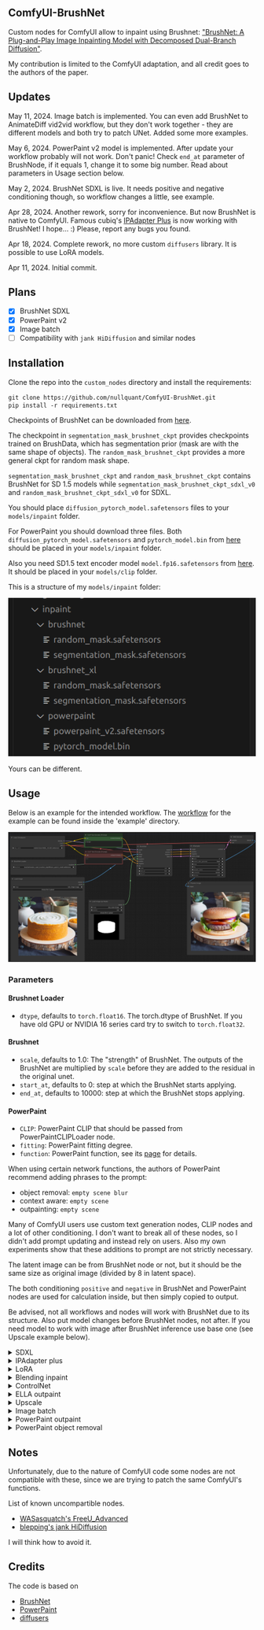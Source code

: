 ## ComfyUI-BrushNet

Custom nodes for ComfyUI allow to inpaint using Brushnet:  ["BrushNet: A Plug-and-Play Image Inpainting Model with Decomposed Dual-Branch Diffusion"](https://arxiv.org/abs/2403.06976).

My contribution is limited to the ComfyUI adaptation, and all credit goes to the authors of the paper.

## Updates

May 11, 2024. Image batch is implemented. You can even add BrushNet to AnimateDiff vid2vid workflow, but they don't work together - they are different models and both try to patch UNet. Added some more examples.

May 6, 2024. PowerPaint v2 model is implemented. After update your workflow probably will not work. Don't panic! Check `end_at` parameter of BrushNode, if it equals 1, change it to some big number. Read about parameters in Usage section below.

May 2, 2024. BrushNet SDXL is live. It needs positive and negative conditioning though, so workflow changes a little, see example.

Apr 28, 2024. Another rework, sorry for inconvenience. But now BrushNet is native to ComfyUI. Famous cubiq's [IPAdapter Plus](https://github.com/cubiq/ComfyUI_IPAdapter_plus) is now working with BrushNet! I hope... :) Please, report any bugs you found.

Apr 18, 2024. Complete rework, no more custom `diffusers` library. It is possible to use LoRA models.

Apr 11, 2024. Initial commit.

## Plans

- [x] BrushNet SDXL
- [x] PowerPaint v2
- [x] Image batch
- [ ] Compatibility with `jank HiDiffusion` and similar nodes

## Installation

Clone the repo into the `custom_nodes` directory and install the requirements:

```
git clone https://github.com/nullquant/ComfyUI-BrushNet.git
pip install -r requirements.txt
```

Checkpoints of BrushNet can be downloaded from [here](https://drive.google.com/drive/folders/1fqmS1CEOvXCxNWFrsSYd_jHYXxrydh1n?usp=drive_link). 

The checkpoint in `segmentation_mask_brushnet_ckpt` provides checkpoints trained on BrushData, which has segmentation prior (mask are with the same shape of objects). The `random_mask_brushnet_ckpt` provides a more general ckpt for random mask shape.

`segmentation_mask_brushnet_ckpt` and `random_mask_brushnet_ckpt` contains BrushNet for SD 1.5 models while 
`segmentation_mask_brushnet_ckpt_sdxl_v0` and `random_mask_brushnet_ckpt_sdxl_v0` for SDXL.

You should place `diffusion_pytorch_model.safetensors` files to your `models/inpaint` folder.

For PowerPaint you should download three files. Both `diffusion_pytorch_model.safetensors` and `pytorch_model.bin` from [here](https://huggingface.co/JunhaoZhuang/PowerPaint_v2/tree/main/PowerPaint_Brushnet) should be placed in your `models/inpaint` folder.

Also you need SD1.5 text encoder model `model.fp16.safetensors` from [here](https://huggingface.co/runwayml/stable-diffusion-v1-5/tree/main/text_encoder). It should be placed in your `models/clip` folder.

This is a structure of my `models/inpaint` folder:

![inpaint folder](example/inpaint_folder.png?raw=true)

Yours can be different.

## Usage

Below is an example for the intended workflow. The [workflow](example/BrushNet_basic.json) for the example can be found inside the 'example' directory.

![example workflow](example/BrushNet_basic.png?raw=true)

### Parameters

#### Brushnet Loader

- `dtype`, defaults to `torch.float16`. The torch.dtype of BrushNet. If you have old GPU or NVIDIA 16 series card try to switch to `torch.float32`.

#### Brushnet

- `scale`, defaults to 1.0: The "strength" of BrushNet. The outputs of the BrushNet are multiplied by `scale` before they are added to the residual in the original unet.
- `start_at`, defaults to 0: step at which the BrushNet starts applying.
- `end_at`, defaults to 10000: step at which the BrushNet stops applying.

#### PowerPaint

- `CLIP`: PowerPaint CLIP that should be passed from PowerPaintCLIPLoader node.
- `fitting`: PowerPaint fitting degree.
- `function`: PowerPaint function, see its [page](https://github.com/open-mmlab/PowerPaint) for details.

When using certain network functions, the authors of PowerPaint recommend adding phrases to the prompt:

- object removal: `empty scene blur`
- context aware: `empty scene`
- outpainting: `empty scene`

Many of ComfyUI users use custom text generation nodes, CLIP nodes and a lot of other conditioning. I don't want to break all of these nodes, so I didn't add prompt updating and instead rely on users. Also my own experiments show that these additions to prompt are not strictly necessary.

The latent image can be from BrushNet node or not, but it should be the same size as original image (divided by 8 in latent space). 

The both conditioning `positive` and `negative` in BrushNet and PowerPaint nodes are used for calculation inside, but then simply copied to output.

Be advised, not all workflows and nodes will work with BrushNet due to its structure. Also put model changes before BrushNet nodes, not after. If you need model to work with image after BrushNet inference use base one (see Upscale example below).

<details>
  <summary>SDXL</summary>
  
![example workflow](example/BrushNet_SDXL_basic.png?raw=true)

[workflow](example/BrushNet_SDXL_basic.json)

</details>

<details>
  <summary>IPAdapter plus</summary>
  
![example workflow](example/BrushNet_with_IPA.png?raw=true)

[workflow](example/BrushNet_with_IPA.json)

</details>

<details>
  <summary>LoRA</summary>
  
![example workflow](example/BrushNet_with_LoRA.png?raw=true)

[workflow](example/BrushNet_with_LoRA.json)

</details>

<details>
  <summary>Blending inpaint</summary>

![example workflow](example/BrushNet_inpaint.png?raw=true)

Sometimes inference and VAE broke image, so you need to blend inpaint image with the original: [workflow](example/BrushNet_inpaint.json). You can see blurred and broken text after inpainting in the first image and how I suppose to repair it.

</details>

<details>
  <summary>ControlNet</summary>

![example workflow](example/BrushNet_with_CN.png?raw=true)

[workflow](example/BrushNet_with_CN.json)

[ControlNet canny edge](CN.md)

</details>

<details>
  <summary>ELLA outpaint</summary>

![example workflow](example/BrushNet_with_ELLA.png?raw=true)

[workflow](example/BrushNet_with_ELLA.json)

</details>

<details>
  <summary>Upscale</summary>

![example workflow](example/BrushNet_SDXL_upscale.png?raw=true)

[workflow](example/BrushNet_SDXL_upscale.json)

To upscale you should use base model, not BrushNet. The same is true for conditioning. Latent upscaling between BrushNet and KSampler will not work or will give you wierd results. These limitations are due to structure of BrushNet and its influence on UNet calculations.

</details>

<details>
  <summary>Image batch</summary>

![example workflow](example/BrushNet_image_batch.png?raw=true)

[workflow](example/BrushNet_image_batch.json)

</details>

<details>
  <summary>PowerPaint outpaint</summary>

![example workflow](example/PowerPaint_outpaint.png?raw=true)

[workflow](example/PowerPaint_outpaint.json)

</details>

<details>
  <summary>PowerPaint object removal</summary>

![example workflow](example/PowerPaint_object_removal.png?raw=true)

[workflow](example/PowerPaint_object_removal.json)

It is often hard to completely remove the object, especially if it is at the front:

![object removal example](example/object_removal_fail.png?raw=true)

You should try to add object description to negative prompt and describe empty scene, like here:

![object removal example](example/object_removal.png?raw=true)

</details>

## Notes

Unfortunately, due to the nature of ComfyUI code some nodes are not compatible with these, since we are trying to patch the same ComfyUI's functions. 

List of known uncompartible nodes.

- [WASasquatch's FreeU_Advanced](https://github.com/WASasquatch/FreeU_Advanced/tree/main)
- [blepping's jank HiDiffusion](https://github.com/blepping/comfyui_jankhidiffusion)

I will think how to avoid it.

## Credits

The code is based on 

- [BrushNet](https://github.com/TencentARC/BrushNet)
- [PowerPaint](https://github.com/zhuang2002/PowerPaint)
- [diffusers](https://github.com/huggingface/diffusers)
